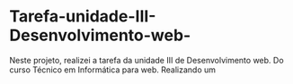 # Tarefa-unidade-III-Desenvolvimento-web-
Neste projeto, realizei a tarefa da unidade III de Desenvolvimento web. Do curso Técnico em Informática para web. Realizando um 
